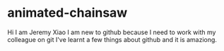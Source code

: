# animated-chainsaw
Hi I am Jeremy Xiao
I am new to github because I need to work with my colleague on git
I've learnt a few things about github and it is amaziong.

